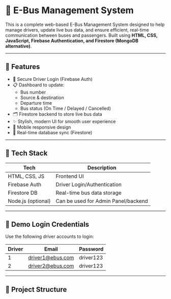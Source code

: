 # 🚌 E-Bus Management System

This is a complete web-based E-Bus Management System designed to help manage drivers, update live bus data, and ensure efficient, real-time communication between buses and passengers. Built using **HTML, CSS, JavaScript, Firebase Authentication, and Firestore (MongoDB alternative)**.

---

## 🚀 Features

- 🔐 Secure Driver Login (Firebase Auth)
- 📋 Dashboard to update:
  - Bus number
  - Source & destination
  - Departure time
  - Bus status (On Time / Delayed / Cancelled)
- 🗂 Firestore backend to store live bus data
- ✨ Stylish, modern UI for smooth user experience
- 📱 Mobile responsive design
- 🔁 Real-time database sync (Firestore)

---

## 🔧 Tech Stack

| Tech            | Description                        |
|----------------|------------------------------------|
| HTML, CSS, JS   | Frontend UI                        |
| Firebase Auth   | Driver Login/Authentication        |
| Firestore DB    | Real-time bus data storage         |
| Node.js (optional) | Can be used for Admin Panel/backend |

---

## 🔐 Demo Login Credentials

Use the following driver accounts to login:

| Driver | Email               | Password   |
|--------|---------------------|------------|
| 1      | driver1@ebus.com    | driver123  |
| 2      | driver2@ebus.com    | driver123  |

---

## 📁 Project Structure

